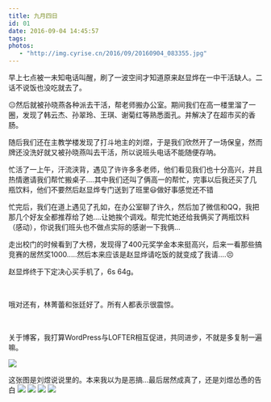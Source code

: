 ```yaml
---
title: 九月四日
id: 01
date: 2016-09-04 14:45:57
tags:
photos:
   - "http://img.cyrise.cn/2016/09/20160904_083355.jpg"
---
```


早上七点被一未知电话叫醒，刷了一波空间才知道原来赵显烨在一中干活缺人。二话不说饭也没吃就去了。

&#x1f611;然后就被孙晓燕各种派去干活，帮老师搬办公室。期间我们在高一楼里溜了一圈，发现了韩云杰、孙翠玲、王琪、谢菊红等熟悉面孔。并解决了在超市买的香肠。

随后我们还在主教学楼发现了打斗地主的刘煜，于是我们欣然开了一场保皇，然而牌还没洗好就又被孙晓燕叫去干活，所以说班头电话不能随便存呐。

忙活了一上午，汗流浃背，遇见了许许多多老师，他们看见我们也十分高兴，并且热情邀请我们帮忙搬桌子....其中我们还叫了俩高一的帮忙，完事以后我还买了几瓶饮料，他们不要然后赵显烨专门送到了班里&#x1f603;做好事感觉还不错

忙完后，我们在道上遇见了孔如，在办公室聊了许久，然后加了微信和QQ，我把那几个好友全都推荐给了她....让她挨个调戏。帮完忙她还给我俩买了两瓶饮料（感动），你说我们班头也不做点实际的感谢一下我俩...

走出校门的时候看到了大榜，发现得了400元奖学金本来挺高兴，后来一看那些搞竞赛的居然奖1000.....然后本来应该是赵显烨请吃饭的就变成了我请....&#x1f623;

赵显烨终于下定决心买手机了，6s 64g。

&nbsp;

哦对还有，林菁蕾和张廷好了。所有人都表示很震惊。

&nbsp;

关于博客，我打算WordPress与LOFTER相互促进，共同进步，不就是多复制一遍嘛。

![](http://img.cyrise.cn/2016/09/1472955031332.jpg)

这张图是刘煜说说里的。本来我以为是恶搞...最后居然成真了，还是刘煜怂恿的告白
![](http://img.cyrise.cn/2016/09/20160904_113107.jpg)
![](http://img.cyrise.cn/2016/09/20160904_113059.jpg)
![](http://img.cyrise.cn/2016/09/20160904_113057.jpg)
![](http://img.cyrise.cn/2016/09/20160904_113103.jpg)